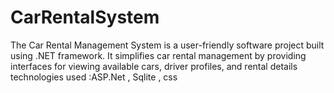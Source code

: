 # CarRentalSystem
The Car Rental Management System is a user-friendly
software project built using .NET framework. It simplifies car
rental management by providing interfaces for viewing
available cars, driver profiles, and rental details
technologies used :ASP.Net , Sqlite , css
